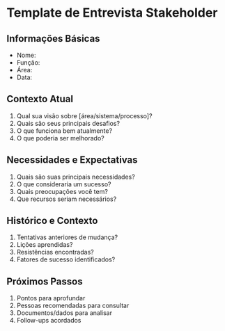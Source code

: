 # Template de Entrevista Stakeholder

## Informações Básicas
- Nome:
- Função:
- Área:
- Data:

## Contexto Atual
1. Qual sua visão sobre [área/sistema/processo]?
2. Quais são seus principais desafios?
3. O que funciona bem atualmente?
4. O que poderia ser melhorado?

## Necessidades e Expectativas
1. Quais são suas principais necessidades?
2. O que consideraria um sucesso?
3. Quais preocupações você tem?
4. Que recursos seriam necessários?

## Histórico e Contexto
1. Tentativas anteriores de mudança?
2. Lições aprendidas?
3. Resistências encontradas?
4. Fatores de sucesso identificados?

## Próximos Passos
1. Pontos para aprofundar
2. Pessoas recomendadas para consultar
3. Documentos/dados para analisar
4. Follow-ups acordados